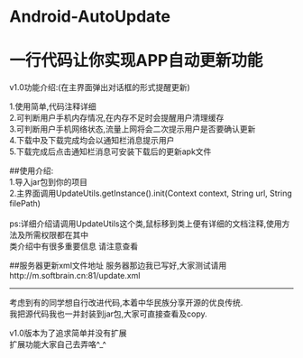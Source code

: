 # Android-AutoUpdate 
# 一行代码让你实现APP自动更新功能

v1.0功能介绍:(在主界面弹出对话框的形式提醒更新)

1.使用简单,代码注释详细<br/>
2.可判断用户手机内存情况,在内存不足时会提醒用户清理缓存<br/>
3.可判断用户手机网络状态,流量上网将会二次提示用户是否要确认更新<br/>
4.下载中及下载完成均会以通知栏消息提示用户<br/>
5.下载完成后点击通知栏消息可安装下载后的更新apk文件<br/>

##使用介绍:<br/>
1.导入jar包到你的项目<br/>
2.主界面调用UpdateUtils.getInstance().init(Context context, String url, String filePath)<br/><br/>
ps:详细介绍请调用UpdateUtils这个类,鼠标移到类上便有详细的文档注释,使用方法及所需权限都在其中<br/>
类介绍中有很多重要信息 请注意查看<br/>

##服务器更新xml文件地址
服务器那边我已写好,大家测试请用http://m.softbrain.cn:81/update.xml 

*****************************************************************************

考虑到有的同学想自行改进代码,本着中华民族分享开源的优良传统.<br/>
我把源代码我也一并封装到jar包,大家可直接查看及copy.<br/>

v1.0版本为了追求简单并没有扩展<br/>
扩展功能大家自己去弄咯^_^
